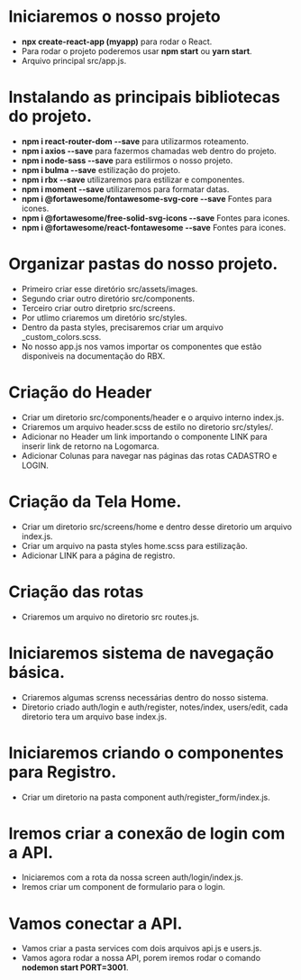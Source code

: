 # Iniciaremos o nosso projeto
- **npx create-react-app (myapp)** para rodar o React.
- Para rodar o projeto poderemos usar **npm start** ou **yarn start**.
- Arquivo principal src/app.js.

# Instalando as principais bibliotecas do projeto.
- **npm i react-router-dom --save** para utilizarmos roteamento.
- **npm i axios --save** para fazermos chamadas web dentro do projeto.
- **npm i node-sass --save** para estilirmos o nosso projeto.
- **npm i bulma --save** estilização do projeto.
- **npm i rbx --save** utilizaremos para estilizar e componentes.
- **npm i moment --save** utilizaremos para formatar datas.
- **npm i @fortawesome/fontawesome-svg-core --save** Fontes para icones.
- **npm i @fortawesome/free-solid-svg-icons --save** Fontes para icones.
- **npm i @fortawesome/react-fontawesome --save** Fontes para icones.

# Organizar pastas do nosso projeto.
- Primeiro criar esse diretório src/assets/images.
- Segundo criar outro diretório src/components.
- Terceiro criar outro diretprio src/screens.
- Por utlimo criaremos um diretório src/styles.
- Dentro da pasta styles, precisaremos criar um arquivo _custom_colors.scss.
- No nosso app.js nos vamos importar os componentes que estão disponiveis na documentação do RBX.

# Criação do Header
- Criar um diretorio src/components/header e o arquivo interno index.js.
- Criaremos um arquivo header.scss de estilo no diretorio src/styles/.
- Adicionar no Header um link importando o componente LINK para inserir link de retorno na Logomarca.
- Adicionar Colunas para navegar nas páginas das rotas CADASTRO e LOGIN.

# Criação da Tela Home.
- Criar um diretorio src/screens/home e dentro desse diretorio um arquivo index.js.
- Criar um arquivo na pasta styles home.scss para estilização.
- Adicionar LINK para a página de registro.

# Criação das rotas
- Criaremos um arquivo no diretorio src routes.js.

# Iniciaremos sistema de navegação básica.
- Criaremos algumas screnss necessárias dentro do nosso sistema.
- Diretorio criado auth/login e auth/register, notes/index, users/edit, cada diretorio tera um arquivo base index.js.

# Iniciaremos criando o componentes para Registro.
- Criar um diretorio na pasta component auth/register_form/index.js.

# Iremos criar a conexão de login com a API.
- Iniciaremos com a rota da nossa screen auth/login/index.js.
- Iremos criar um component de formulario para o login.

# Vamos conectar a API.
- Vamos criar a pasta services com dois arquivos api.js e users.js.
- Vamos agora rodar a nossa API, porem iremos rodar o comando **nodemon start PORT=3001**.